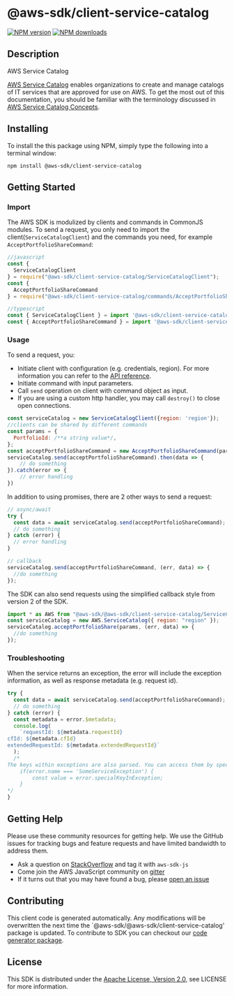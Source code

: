 # @aws-sdk/client-service-catalog

[![NPM version](https://img.shields.io/npm/v/@aws-sdk/client-service-catalog/preview.svg)](https://www.npmjs.com/package/@aws-sdk/client-service-catalog)
[![NPM downloads](https://img.shields.io/npm/dm/@aws-sdk/client-service-catalog.svg)](https://www.npmjs.com/package/@aws-sdk/client-service-catalog)

## Description

<fullname>AWS Service Catalog</fullname> <p> <a href="https://aws.amazon.com/servicecatalog/">AWS Service Catalog</a> enables organizations to create and manage catalogs of IT services that are approved for use on AWS. To get the most out of this documentation, you should be familiar with the terminology discussed in <a href="http://docs.aws.amazon.com/servicecatalog/latest/adminguide/what-is_concepts.html">AWS Service Catalog Concepts</a>.</p>

## Installing

To install the this package using NPM, simply type the following into a terminal window:

```
npm install @aws-sdk/client-service-catalog
```

## Getting Started

### Import

The AWS SDK is modulized by clients and commands in CommonJS modules. To send a request, you only need to import the client(`ServiceCatalogClient`) and the commands you need, for example `AcceptPortfolioShareCommand`:

```javascript
//javascript
const {
  ServiceCatalogClient
} = require("@aws-sdk/client-service-catalog/ServiceCatalogClient");
const {
  AcceptPortfolioShareCommand
} = require("@aws-sdk/client-service-catalog/commands/AcceptPortfolioShareCommand");
```

```javascript
//typescript
const { ServiceCatalogClient } = import '@aws-sdk/client-service-catalog/ServiceCatalogClient';
const { AcceptPortfolioShareCommand } = import '@aws-sdk/client-service-catalog/commands/AcceptPortfolioShareCommand';
```

### Usage

To send a request, you:

- Initiate client with configuration (e.g. credentials, region). For more information you can refer to the [API reference][].
- Initiate command with input parameters.
- Call `send` operation on client with command object as input.
- If you are using a custom http handler, you may call `destroy()` to close open connections.

```javascript
const serviceCatalog = new ServiceCatalogClient({region: 'region'});
//clients can be shared by different commands
const params = {
  PortfolioId: /**a string value*/,
};
const acceptPortfolioShareCommand = new AcceptPortfolioShareCommand(params);
serviceCatalog.send(acceptPortfolioShareCommand).then(data => {
    // do something
}).catch(error => {
    // error handling
})
```

In addition to using promises, there are 2 other ways to send a request:

```javascript
// async/await
try {
  const data = await serviceCatalog.send(acceptPortfolioShareCommand);
  // do something
} catch (error) {
  // error handling
}
```

```javascript
// callback
serviceCatalog.send(acceptPortfolioShareCommand, (err, data) => {
  //do something
});
```

The SDK can also send requests using the simplified callback style from version 2 of the SDK.

```javascript
import * as AWS from "@aws-sdk/@aws-sdk/client-service-catalog/ServiceCatalog";
const serviceCatalog = new AWS.ServiceCatalog({ region: "region" });
serviceCatalog.acceptPortfolioShare(params, (err, data) => {
  //do something
});
```

### Troubleshooting

When the service returns an exception, the error will include the exception information, as well as response metadata (e.g. request id).

```javascript
try {
  const data = await serviceCatalog.send(acceptPortfolioShareCommand);
  // do something
} catch (error) {
  const metadata = error.$metadata;
  console.log(
    `requestId: ${metadata.requestId}
cfId: ${metadata.cfId}
extendedRequestId: ${metadata.extendedRequestId}`
  );
  /*
The keys within exceptions are also parsed. You can access them by specifying exception names:
    if(error.name === 'SomeServiceException') {
        const value = error.specialKeyInException;
    }
*/
}
```

## Getting Help

Please use these community resources for getting help. We use the GitHub issues for tracking bugs and feature requests and have limited bandwidth to address them.

- Ask a question on [StackOverflow](https://stackoverflow.com/questions/tagged/aws-sdk-js) and tag it with `aws-sdk-js`
- Come join the AWS JavaScript community on [gitter](https://gitter.im/aws/aws-sdk-js-v3)
- If it turns out that you may have found a bug, please [open an issue](https://github.com/aws/aws-sdk-js-v3/issues)

## Contributing

This client code is generated automatically. Any modifications will be overwritten the next time the `@aws-sdk/@aws-sdk/client-service-catalog' package is updated. To contribute to SDK you can checkout our [code generator package][].

## License

This SDK is distributed under the
[Apache License, Version 2.0](http://www.apache.org/licenses/LICENSE-2.0),
see LICENSE for more information.

[code generator package]: https://github.com/aws/aws-sdk-js-v3/tree/master/packages/service-types-generator
[api reference]: https://docs.aws.amazon.com/AWSJavaScriptSDK/latest/
